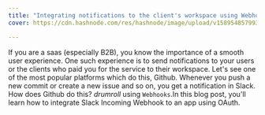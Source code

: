 ```yaml
---
title: "Integrating notifications to the client's workspace using Webhook and OAuth"
cover: https://cdn.hashnode.com/res/hashnode/image/upload/v1589548579934/RhKvhzwou.png

---
```


If you are a saas (especially B2B), you know the importance of a smooth user experience. One such experience is to send notifications to your users or the clients who paid you for the service to their workspace. Let's see one of the most popular platforms which do this, Github. Whenever you push a new commit or create a new issue and so on, you get a notification in Slack. How does Github do this? *drumroll* using `Webhooks`.In this blog post, you'll learn how to integrate Slack Incoming Webhook to an app using OAuth.


